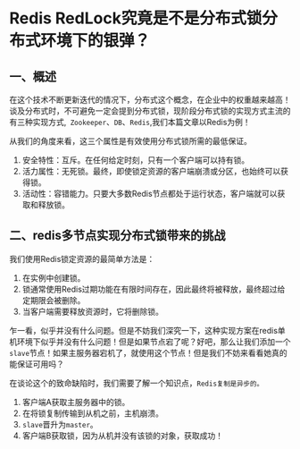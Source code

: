 # Redis RedLock究竟是不是分布式锁分布式环境下的银弹？

## 一、概述

在这个技术不断更新迭代的情况下，分布式这个概念，在企业中的权重越来越高！谈及分布式时，不可避免一定会提到分布式锁，现阶段分布式锁的实现方式主流的有三种实现方式,` Zookeeper`、`DB`、`Redis`,我们本篇文章以Redis为例！

从我们的角度来看，这三个属性是有效使用分布式锁所需的最低保证。

1. 安全特性：互斥。在任何给定时刻，只有一个客户端可以持有锁。
2. 活力属性：无死锁。最终，即使锁定资源的客户端崩溃或分区，也始终可以获得锁。
3. 活动性：容错能力。只要大多数Redis节点都处于运行状态，客户端就可以获取和释放锁。

## 二、redis多节点实现分布式锁带来的挑战

我们使用Redis锁定资源的最简单方法是：

1. 在实例中创建锁。
2. 锁通常使用Redis过期功能在有限时间存在，因此最终将被释放，最终超过给定期限会被删除。
3. 当客户端需要释放资源时，它将删除锁。

乍一看，似乎并没有什么问题。但是不妨我们深究一下，这种实现方案在redis单机环境下似乎并没有什么问题！但是如果节点宕了呢？好吧，那么让我们添加一个`slave`节点！如果主服务器宕机了，就使用这个节点！但是我们不妨来看看她真的能保证可用吗？

在谈论这个的致命缺陷时，我们需要了解一个知识点，`Redis复制是异步的。`

1. 客户端A获取主服务器中的锁。
2. 在将锁复制传输到从机之前，主机崩溃。
3. `slave`晋升为`master`。
4. 客户端B获取锁，因为从机并没有该锁的对象，获取成功！